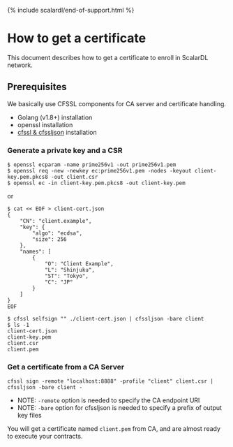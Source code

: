 {% include scalardl/end-of-support.html %}

# How to get a certificate

This document describes how to get a certificate to enroll in ScalarDL network.

## Prerequisites

We basically use CFSSL components for CA server and certificate handling.

- Golang (v1.8+) installation
- openssl installation
- [cfssl & cfssljson](https://github.com/cloudflare/cfssl) installation

### Generate a private key and a CSR

```
$ openssl ecparam -name prime256v1 -out prime256v1.pem
$ openssl req -new -newkey ec:prime256v1.pem -nodes -keyout client-key.pem.pkcs8 -out client.csr
$ openssl ec -in client-key.pem.pkcs8 -out client-key.pem
```

or

```
$ cat << EOF > client-cert.json
{
    "CN": "client.example",
    "key": {
        "algo": "ecdsa",
        "size": 256
    },
    "names": [
        {
            "O": "Client Example",
            "L": "Shinjuku",
            "ST": "Tokyo",
            "C": "JP"
        }
    ]
}
EOF

$ cfssl selfsign "" ./client-cert.json | cfssljson -bare client
$ ls -1
client-cert.json
client-key.pem
client.csr
client.pem
```

### Get a certificate from a CA Server

```
cfssl sign -remote "localhost:8888" -profile "client" client.csr | cfssljson -bare client -
```
- NOTE: `-remote` option is needed to specify the CA endpoint URI
- NOTE: `-bare` option for cfssljson is needed to specify a prefix of output key files

You will get a certificate named `client.pem` from CA, and are almost ready to execute your contracts.

